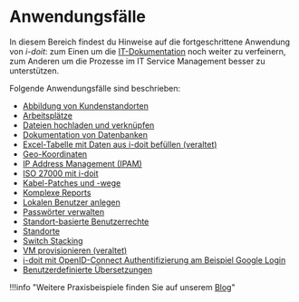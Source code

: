# Anwendungsfälle

In diesem Bereich findest du Hinweise auf die fortgeschrittene Anwendung von _i-doit_: zum Einen um die [IT-Dokumentation](../glossar.md#it-dokumentation) noch weiter zu verfeinern, zum Anderen um die Prozesse im IT Service Management besser zu unterstützen.

Folgende Anwendungsfälle sind beschrieben:

*   [Abbildung von Kundenstandorten](./abbildung-von-kundenstandorten.md)
*   [Arbeitsplätze](./arbeitsplaetze.md)
*   [Dateien hochladen und verknüpfen](./dateien-hochladen-und-verknuepfen.md)
*   [Dokumentation von Datenbanken](./dokumentation-von-datenbanken.md)
*   [Excel-Tabelle mit Daten aus i-doit befüllen (veraltet)](./excel-tabelle-mit-daten-aus-i-doit-befuellen.md)
*   [Geo-Koordinaten](./geo-koordinaten.md)
*   [IP Address Management (IPAM)](./ip-adress-management.md)
*   [ISO 27000 mit i-doit](./iso27000-mit-i-doit.md)
*   [Kabel-Patches und -wege](./kabel-patches-und-wege.md)
*   [Komplexe Reports](./komplexe-reports.md)
*   [Lokalen Benutzer anlegen](./lokalen-benutzer-anlegen.md)
*   [Passwörter verwalten](./passwoerter-verwalten.md)
*   [Standort-basierte Benutzerrechte](./standort-basierte-benutzerrechte.md)
*   [Standorte](./standorte.md)
*   [Switch Stacking](./switch-stacking.md)
*   [VM provisionieren (veraltet)](./vm-provisionieren.md)
*   [i-doit mit OpenID-Connect Authentifizierung am Beispiel Google Login](./i-doit-mit-openid-connect.md)
*   [Benutzerdefinierte Übersetzungen](./benutzerdefinierte-uebersetzungen.md)

!!!info "Weitere Praxisbeispiele finden Sie auf unserem [Blog](https://www.i-doit.com/blog/category/praxisbeispiele/)"
